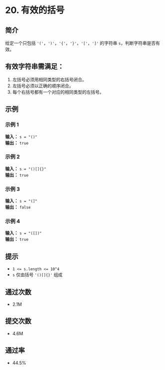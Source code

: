 # 20. 有效的括号

## 简介
给定一个只包括 `'('`，`')'`，`'{'`，`'}'`，`'['`，`']'` 的字符串 `s`，判断字符串是否有效。

## 有效字符串需满足：
1. 左括号必须用相同类型的右括号闭合。
2. 左括号必须以正确的顺序闭合。
3. 每个右括号都有一个对应的相同类型的左括号。

## 示例

### 示例 1
**输入：** `s = "()"`  
**输出：** `true`

### 示例 2
**输入：** `s = "()[]{}"`  
**输出：** `true`

### 示例 3
**输入：** `s = "(]"`  
**输出：** `false`

### 示例 4
**输入：** `s = "([])"`  
**输出：** `true`

## 提示
- `1 <= s.length <= 10^4`
- `s` 仅由括号 `'()[]{}'` 组成

## 通过次数
- 2.1M

## 提交次数
- 4.6M

## 通过率
- 44.5%